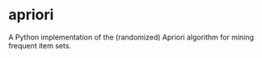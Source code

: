 # apriori
A Python implementation of the (randomized) Apriori algorithm for mining frequent item sets. 
